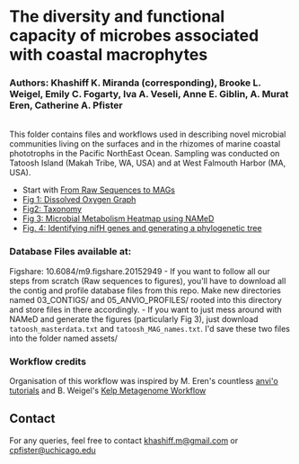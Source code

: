 # The diversity and functional capacity of microbes associated with coastal macrophytes
### <b>Authors</b>: Khashiff K. Miranda (corresponding), Brooke L. Weigel, Emily C. Fogarty, Iva A. Veseli, Anne E. Giblin, A. Murat Eren, Catherine A. Pfister

<br>
This folder contains files and workflows used in describing novel microbial communities living on the surfaces and in the rhizomes of marine coastal phototrophs in the Pacific NorthEast Ocean. Sampling was conducted on Tatoosh Island (Makah Tribe, WA, USA) and at West Falmouth Harbor (MA, USA). 

- Start with <a href='./01_Raw_Sequences_to_MAGs.md'>From Raw Sequences to MAGs</a>
- <a href='./fig1_DissolvedO2/README.md'>Fig 1: Dissolved Oxygen Graph</a>
- <a href='./fig2_taxonomy/README.md'>Fig2: Taxonomy</a>
- <a href='./microbial_metabolisms/README.md'>Fig 3: Microbial Metabolism Heatmap using NAMeD</a>
- <a href='./fig4nifH_phylogeny/README.md'>Fig. 4: Identifying nifH genes and generating a phylogenetic tree</a>


### Database Files available at:
Figshare: 10.6084/m9.figshare.20152949
    - If you want to follow all our steps from scratch (Raw sequences to figures), you'll have to download all the contig and profile database files from this repo. Make new directories named 03_CONTIGS/ and 05_ANVIO_PROFILES/ rooted into this directory and store files in there accordingly. 
    - If you want to just mess around with NAMeD and generate the figures (particularly Fig 3), just download `tatoosh_masterdata.txt` and `tatoosh_MAG_names.txt`. I'd save these two files into the folder named assets/

### Workflow credits
Organisation of this workflow was inspired by M. Eren's countless <a href='https://anvio.org/'>anvi'o tutorials</a> and B. Weigel's <a href='https://github.com/brookeweigel/Kelp_associated_bacterial_genomes'>Kelp Metagenome Workflow</a>

## Contact
For any queries, feel free to contact khashiff.m@gmail.com or cpfister@uchicago.edu